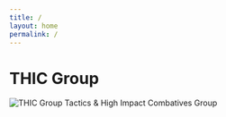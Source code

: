 ```yaml
---
title: /
layout: home
permalink: /
---
```


# THIC Group

![THIC Group](/assets/thic.png)
Tactics & High Impact Combatives Group
